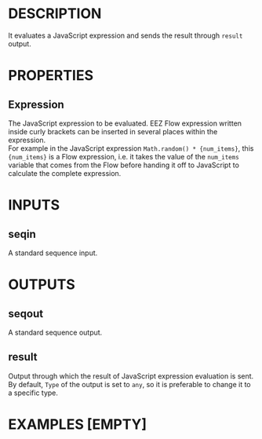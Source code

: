 # DESCRIPTION

It evaluates a JavaScript expression and sends the result through `result` output.

# PROPERTIES

## Expression

The JavaScript expression to be evaluated. EEZ Flow expression written inside curly brackets can be inserted in several places within the expression.  
For example in the JavaScript expression `Math.random() * {num_items}`, this `{num_items}` is a Flow expression, i.e. it takes the value of the `num_items` variable that comes from the Flow before handing it off to JavaScript to calculate the complete expression.


# INPUTS

## seqin

A standard sequence input.

# OUTPUTS

## seqout

A standard sequence output.

## result

Output through which the result of JavaScript expression evaluation is sent. By default, `Type` of the output is set to `any`, so it is preferable to change it to a specific type.

# EXAMPLES [EMPTY]

